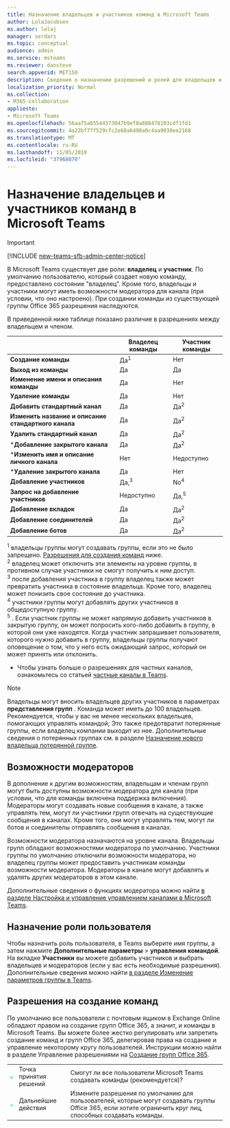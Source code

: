 ```yaml
---
title: Назначение владельцев и участников команд в Microsoft Teams
author: LolaJacobsen
ms.author: lolaj
manager: serdars
ms.topic: conceptual
audience: admin
ms.service: msteams
ms.reviewer: dansteve
search.appverid: MET150
description: Сведения о назначении разрешений и ролей для владельцев и участников команд в Microsoft Teams, включая права на создание команд.
localization_priority: Normal
ms.collection:
- M365-collaboration
appliesto:
- Microsoft Teams
ms.openlocfilehash: 56aa75a85544373047b9ef8a888478103cdf1fd1
ms.sourcegitcommit: 4a22bf77f529cfc2e68a6498a0c4aa9030ee2168
ms.translationtype: MT
ms.contentlocale: ru-RU
ms.lasthandoff: 11/05/2019
ms.locfileid: "37968070"
---
```

<a name="assign-team-owners-and-members-in-microsoft-teams"></a>Назначение владельцев и участников команд в Microsoft Teams
=================================================

> [!IMPORTANT]
> [!INCLUDE [new-teams-sfb-admin-center-notice](includes/new-teams-sfb-admin-center-notice.md)]

В Microsoft Teams существует две роли: **владелец** и **участник**. По умолчанию пользователю, который создает новую команду, предоставлено состояние "владелец". Кроме того, владельцы и участники могут иметь возможности модератора для канала (при условии, что оно настроено). При создании команды из существующей группы Office 365 разрешения наследуются.

В приведенной ниже таблице показано различие в разрешениях между владельцем и членом.


|                                   | Владелец команды | Участник команды |
|-----------------------------------|------------|-------------|
|          **Создание команды**          |    Да<sup>1</sup>     |     Нет      |
|          **Выход из команды**           |    Да     |     Да     |
|  **Изменение имени и описания команды**   |    Да     |     Нет      |
|          **Удаление команды**          |    Да     |     Нет      |
|          **Добавить стандартный канал**          |    Да     |    Да<sup>2</sup>|
| **Изменить название и описание стандартного канала** |    Да     |    Да<sup>2</sup>|
|        **Удалить стандартный канал**         |    Да     |    Да<sup>2</sup>|
|          ***Добавление закрытого канала**          |    Да     |    Да<sup>2</sup>|
| ***Изменить имя и описание личного канала** |    Нет     |    Недоступно|
|        ***Удаление закрытого канала**         |    Да     |    Нет|
|          **Добавление участников**          |  Да,<sup>3</sup>   |     No<sup>4</sup>    |
|          **Запрос на добавление участников**          |  Недоступно   |     Да,<sup>5</sup>     |
|           **Добавление вкладок**            |    Да     |    Да<sup>2</sup>|
|        **Добавление соединителей**         |    Да     |    Да<sup>2</sup>|
|           **Добавление ботов**            |    Да     |    Да<sup>2</sup>|

<sup>1</sup> владельцы группы могут создавать группы, если это не было запрещено. [Разрешения для создания команд](#permissions-to-create-teams) ниже.<br>
<sup>2</sup> владелец может отключить эти элементы на уровне группы, в противном случае участники не смогут получить к ним доступ.<br>
<sup>3</sup> после добавления участника в группу владелец также может превратить участника в состояние владельца. Кроме того, владелец может понизить свое состояние до участника.<br>
<sup>4</sup> участники группы могут добавлять других участников в общедоступную группу.<br>
<sup>5</sup> . Если участник группы не может напрямую добавить участников в закрытую группу, он может попросить кого-либо добавить в группу, в которой они уже находятся. Когда участник запрашивает пользователя, которого нужно добавить в группу, владельцы группы получают оповещение о том, что у него есть ожидающий запрос, который он может принять или отклонить.

* Чтобы узнать больше о разрешениях для частных каналов, ознакомьтесь со статьей [частные каналы в Teams](private-channels.md).

> [!NOTE]
> Владельцы могут вносить владельцев других участников в параметрах **представления групп** . Команда может иметь до 100 владельцев. Рекомендуется, чтобы у вас не менее нескольких владельцев, помогающих управлять командой; Это также предотвратит потерянные группы, если владелец компании выходит из нее. Дополнительные сведения о потерянных группах см. в разделе [Назначение нового владельца потерянной группе](https://support.office.com/article/Assign-a-new-owner-to-an-orphaned-group-86bb3db6-8857-45d1-95c8-f6d540e45732).

## <a name="moderator-capabilities"></a>Возможности модераторов

В дополнение к другим возможностям, владельцам и членам групп могут быть доступны возможности модератора для канала (при условии, что для команды включена поддержка включения). Модераторы могут создавать новые сообщения в канале, а также управлять тем, могут ли участники групп отвечать на существующие сообщения в каналах. Кроме того, они могут управлять тем, могут ли ботов и соединителы отправлять сообщения в каналах.

Возможности модератора назначаются на уровне канала. Владельцы групп обладают возможностями модератора по умолчанию. Участники группы по умолчанию отключили возможности модератора, но владелец группы может предоставить участникам команды возможности модератора. Модераторы в канале могут добавлять и удалять других модераторов в этом канале.

Дополнительные сведения о функциях модератора можно найти [в разделе Настройка и управление управлением каналами в Microsoft Teams](manage-channel-moderation-in-teams.md).

## <a name="assign-a-user-role"></a>Назначение роли пользователя

Чтобы назначить роль пользователя, в Teams выберите имя группы, а затем нажмите **Дополнительные параметры** > **управления командой**. На вкладке **Участники** вы можете добавить участников и выбрать владельцев и модераторов (если у вас есть необходимые разрешения). Дополнительные сведения можно найти [в разделе Изменение параметров группы в Teams](https://support.office.com/article/ce053b04-1b8e-4796-baa8-90dc427b3acc).

## <a name="permissions-to-create-teams"></a>Разрешения на создание команд

По умолчанию все пользователи с почтовым ящиком в Exchange Online обладают правом на создание групп Office 365, а значит, и команды в Microsoft Teams. Вы можете более жестко регулировать или запретить создание команд и групп Office 365, делегировав права на создание и управление некоторому кругу пользователей. Инструкции можно найти в разделе Управление разрешениями на [Создание групп Office 365](https://support.office.com/article/manage-who-can-create-office-365-groups-4c46c8cb-17d0-44b5-9776-005fced8e618).


||||
|---------|---------|---------|
| ![Значок, представляющий точку принятия решения](media/Assign_roles_and_permissions_in_Microsoft_Teams_image2.png)     |Точка принятия решений         |Смогут ли все пользователи Microsoft Teams создавать команды (рекомендуется)?         |
| ![Значок, представляющий следующие шаги](media/Assign_roles_and_permissions_in_Microsoft_Teams_image3.png)    |Дальнейшие действия         |Измените разрешения по умолчанию для пользователей, которые могут создавать группы Office 365, если хотите ограничить круг лиц, способных создавать команды.         |
